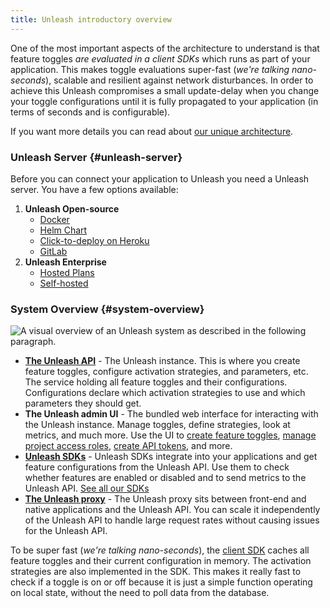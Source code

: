 ```yaml
---
title: Unleash introductory overview
---
```


One of the most important aspects of the architecture to understand is that feature toggles _are evaluated in a client SDKs_ which runs as part of your application. This makes toggle evaluations super-fast (_we're talking nano-seconds_), scalable and resilient against network disturbances. In order to achieve this Unleash compromises a small update-delay when you change your toggle configurations until it is fully propagated to your application (in terms of seconds and is configurable).

If you want more details you can read about [our unique architecture](https://www.getunleash.io/blog/our-unique-architecture).

### Unleash Server {#unleash-server}

Before you can connect your application to Unleash you need a Unleash server. You have a few options available:

1. **Unleash Open-source**
   - [Docker](../deploy/getting-started.md)
   - [Helm Chart](https://github.com/unleash/helm-charts/)
   - [Click-to-deploy on Heroku](https://www.heroku.com/deploy/?template=https://github.com/Unleash/unleash)
   - [GitLab](https://docs.gitlab.com/ee/operations/feature_flags.html#choose-a-client-library)
2. **Unleash Enterprise**
   - [Hosted Plans](https://www.getunleash.io/plans)
   - [Self-hosted](https://www.getunleash.io/blog/self-host-your-feature-toggle-system)

### System Overview {#system-overview}

![A visual overview of an Unleash system as described in the following paragraph.](/img/unleash-architecture.svg 'System Overview')

- [**The Unleash API**](../api/index.md) - The Unleash instance. This is where you create feature toggles, configure activation strategies, and parameters, etc. The service holding all feature toggles and their configurations. Configurations declare which activation strategies to use and which parameters they should get.
- **The Unleash admin UI** - The bundled web interface for interacting with the Unleash instance. Manage toggles, define strategies, look at metrics, and much more. Use the UI to [create feature toggles](user_guide/create-feature-toggle.md), [manage project access roles](../how-to/how-to-create-and-assign-custom-project-roles.md), [create API tokens](token.mdx), and more.
- [**Unleash SDKs**](sdks/index.md) - Unleash SDKs integrate into your applications and get feature configurations from the Unleash API. Use them to check whether features are enabled or disabled and to send metrics to the Unleash API. [See all our SDKs](sdks/index.md)
- [**The Unleash proxy**](sdks/unleash-proxy.md) - The Unleash proxy sits between front-end and native applications and the Unleash API. You can scale it independently of the Unleash API to handle large request rates without causing issues for the Unleash API.

To be super fast (_we're talking nano-seconds_), the [client SDK](sdks/index.md) caches all feature toggles and their current configuration in memory. The activation strategies are also implemented in the SDK. This makes it really fast to check if a toggle is on or off because it is just a simple function operating on local state, without the need to poll data from the database.
